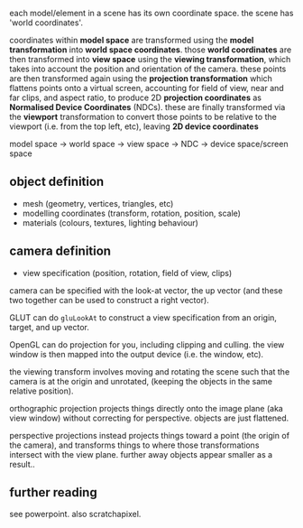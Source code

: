 each model/element in a scene has its own coordinate space. the scene has 'world coordinates'.

coordinates within **model space** are transformed using the **model transformation** into **world space coordinates**. those **world coordinates** are then transformed into **view space** using the **viewing transformation**, which takes into account the position and orientation of the camera. these points are then transformed again using the **projection transformation** which flattens points onto a virtual screen, accounting for field of view, near and far clips, and aspect ratio, to produce 2D **projection coordinates** as **Normalised Device Coordinates** (NDCs). these are finally transformed via the **viewport** transformation to convert those points to be relative to the viewport (i.e. from the top left, etc), leaving **2D device coordinates**

model space -> world space -> view space -> NDC -> device space/screen space

## object definition
- mesh (geometry, vertices, triangles, etc)
- modelling coordinates (transform, rotation, position, scale)
- materials (colours, textures, lighting behaviour)

## camera definition
- view specification (position, rotation, field of view, clips)

camera can be specified with the look-at vector, the up vector (and these two together can be used to construct a right vector).

GLUT can do `gluLookAt` to construct a view specification from an origin, target, and up vector.

OpenGL can do projection for you, including clipping and culling. the view window is then mapped into the output device (i.e. the window, etc).

the viewing transform involves moving and rotating the scene such that the camera is at the origin and unrotated, (keeping the objects in the same relative position).

orthographic projection projects things directly onto the image plane (aka view window) without correcting for perspective. objects are just flattened.

perspective projections instead projects things toward a point (the origin of the camera), and transforms things to where those transformations intersect with the view plane. further away objects appear smaller as a result..

## further reading
see powerpoint. also scratchapixel.